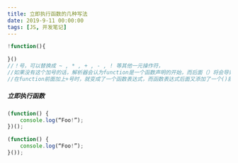 ```yaml
---
title: 立即执行函数的几种写法
date: 2019-9-11 00:00:00
tags: [JS, 开发笔记]
---
```

```js
!function(){

}()
//！号，可以替换成 ~ , * , + , - , ! 等其他一元操作符，
//如果没有这个加号的话，解析器会认为function是一个函数声明的开始，而后面（）将会导致语法错误。
//在function前面加上+号时，就变成了一个函数表达式，而函数表达式后面又添加了一个()就变成了一个立即执行的函数了。
```

##### 立即执行函数

```js
(function() {
    console.log(“Foo!”); 
})();
```

```js
(function() {
    console.log(“Foo!”); 
}());
```

